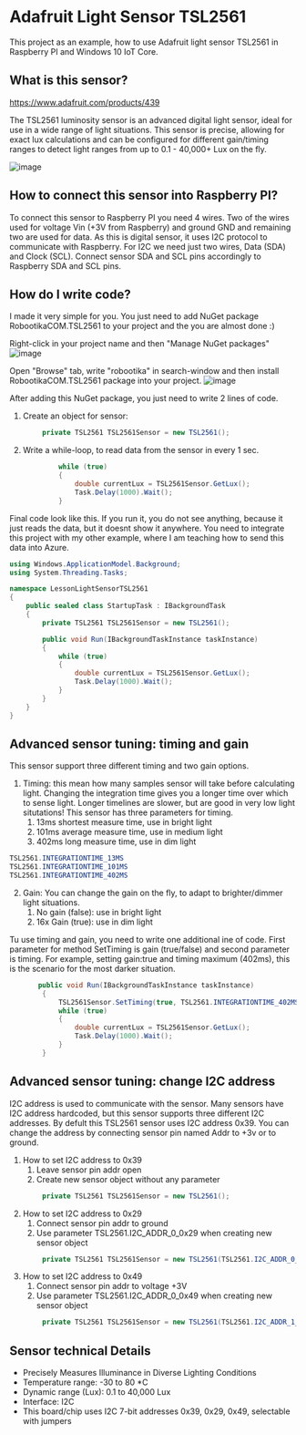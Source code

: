 # Adafruit Light Sensor TSL2561
This project as an example, how to use Adafruit light sensor TSL2561 in Raspberry PI and Windows 10 IoT Core.

## What is this sensor?
https://www.adafruit.com/products/439

The TSL2561 luminosity sensor is an advanced digital light sensor, ideal for use in a wide range of light situations. 
This sensor is precise, allowing for exact lux calculations and can be configured for 
different gain/timing ranges to detect light ranges from up to 0.1 - 40,000+ Lux on the fly. 

![image](https://cloud.githubusercontent.com/assets/13704023/22796235/531f5dec-ef02-11e6-929a-beb24afb5d74.png)

## How to connect this sensor into Raspberry PI?
To connect this sensor to Raspberry PI you need 4 wires. Two of the wires used for voltage Vin (+3V from Raspberry) and ground GND and remaining two are used for data. 
As this is digital sensor, it uses I2C protocol to communicate with Raspberry. For I2C we need just two wires, Data (SDA) and Clock (SCL).
Connect sensor SDA and SCL pins accordingly to Raspberry SDA and SCL pins. 

## How do I write code?
I made it very simple for you. You just need to add NuGet package RobootikaCOM.TSL2561 to your project and the you are almost done :)

Right-click in your project name and then "Manage NuGet packages"
![image](https://cloud.githubusercontent.com/assets/13704023/22802711/964f83d6-ef1a-11e6-9e7e-398257c2eda0.png)

Open "Browse" tab, write "robootika" in search-window and then install RobootikaCOM.TSL2561 package into your project.
![image](https://cloud.githubusercontent.com/assets/13704023/22802827/0ba11ed8-ef1b-11e6-8f46-64a8bf8fd432.png)

After adding this NuGet package, you just need to write 2 lines of code.

1. Create an object for sensor: 
````C#
        private TSL2561 TSL2561Sensor = new TSL2561();
````

2. Write a while-loop, to read data from the sensor in every 1 sec.
````C#
            while (true)
            {
                double currentLux = TSL2561Sensor.GetLux();
                Task.Delay(1000).Wait();
            }
````

Final code look like this. 
If you run it, you do not see anything, because it just reads the data, but it doesnt show it anywhere.
You need to integrate this project with my other example, where I am teaching how to send this data into Azure.

````C#
using Windows.ApplicationModel.Background;
using System.Threading.Tasks;

namespace LessonLightSensorTSL2561
{
    public sealed class StartupTask : IBackgroundTask
    {
        private TSL2561 TSL2561Sensor = new TSL2561();

        public void Run(IBackgroundTaskInstance taskInstance)
        {
            while (true)
            {
                double currentLux = TSL2561Sensor.GetLux();
                Task.Delay(1000).Wait();
            }
        }
    }
}
````

## Advanced sensor tuning: timing and gain
This sensor support three different timing and two gain options. 

1. Timing: this mean how many samples sensor will take before calculating light. 
Changing the integration time gives you a longer time over which to sense light. Longer timelines are slower, but are good in very low light situtations!
This sensor has three parameters for timing. 
   1. 13ms shortest measure time, use in bright light
   2. 101ms average measure time, use in medium light
   3. 402ms long measure time, use in dim light
````C#
TSL2561.INTEGRATIONTIME_13MS
TSL2561.INTEGRATIONTIME_101MS
TSL2561.INTEGRATIONTIME_402MS
````
2. Gain: You can change the gain on the fly, to adapt to brighter/dimmer light situations. 
   1. No gain (false): use in bright light
   2. 16x Gain (true): use in dim light

Tu use timing and gain, you need to write one additional ine of code. First parameter for method SetTiming is gain (true/false) and second parameter is timing. 
For example, setting gain:true and timing maximum (402ms), this is the scenario for the most darker situation.
````C#
       public void Run(IBackgroundTaskInstance taskInstance)
        {
            TSL2561Sensor.SetTiming(true, TSL2561.INTEGRATIONTIME_402MS);
            while (true)
            {
                double currentLux = TSL2561Sensor.GetLux();
                Task.Delay(1000).Wait();
            }
        }
````
## Advanced sensor tuning: change I2C address
I2C address is used to communicate with the sensor. Many sensors have I2C address hardcoded, but this sensor supports three different I2C addresses.
By defult this TSL2561 sensor uses I2C address 0x39. You can change the address by connecting sensor pin named Addr to +3v or to ground. 

1. How to set I2C address to 0x39
   1. Leave sensor pin addr open
   2. Create new sensor object without any parameter
````C#
        private TSL2561 TSL2561Sensor = new TSL2561();
````
2. How to set I2C address to 0x29
   1. Connect sensor pin addr to ground
   2. Use parameter TSL2561.I2C_ADDR_0_0x29 when creating new sensor object
````C#
        private TSL2561 TSL2561Sensor = new TSL2561(TSL2561.I2C_ADDR_0_0x29);
````
3. How to set I2C address to 0x49
   1. Connect sensor pin addr to voltage +3V
   2. Use parameter TSL2561.I2C_ADDR_0_0x49 when creating new sensor object
````C#
        private TSL2561 TSL2561Sensor = new TSL2561(TSL2561.I2C_ADDR_1_0x49);
````

## Sensor technical Details

* Precisely Measures Illuminance in Diverse Lighting Conditions 
* Temperature range: -30 to 80 *C
* Dynamic range (Lux): 0.1 to 40,000 Lux
* Interface: I2C
* This board/chip uses I2C 7-bit addresses 0x39, 0x29, 0x49, selectable with jumpers
